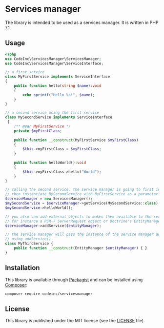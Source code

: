 # Services manager

The library is intended to be used as a services manager. It is written in PHP 7.1.

## Usage

```php
<?php
use CodeInc\ServicesManager\ServicesManager;
use CodeInc\ServicesManager\ServiceInterface;

// a first service
class MyFirstService implements ServiceInterface 
{
	public function hello(string $name):void
	{
		echo sprintf("Hello %s!", $name);
	}
}

// a second service using the first service
class MySecondService implements ServiceInterface
 {
	/** @var MyFirstService */
	private $myFirstClass;
	
	public function __construct(MyFirstService $myFirstClass) 
	{
		$this->myFirstClass = $myFirstClass;
	}
	
	public function helloWorld():void
	{
		$this->myFirstClass->hello("World");
	}
}

// calling the second service, the service manager is going to first instantiated MyFirstService
// then instantiate MySecondService with MyFirstService as a parameter.
$serviceManager = new ServicesManager();
$mySecondService = $serviceManager->getService(MySecondService::class);
$mySecondService->helloWorld();

// you also can add external objects to makes them available to the servides,
// for instance a PSR-7 ServerRequest object or Doctrine's EntityManager.
$serviceManager->addService($entityManager);

// the service manager will pass the instance of the service manager added
// using addService()
class MyThirdService {
    public function __construct(EntityManager $entityManager) { }
}

``` 


## Installation
This library is available through [Packagist](https://packagist.org/packages/codeinc/servicesmanager) and can be installed using [Composer](https://getcomposer.org/): 

```bash
composer require codeinc/servicesmanager
```

## License
This library is published under the MIT license (see the [LICENSE](LICENSE) file). 

